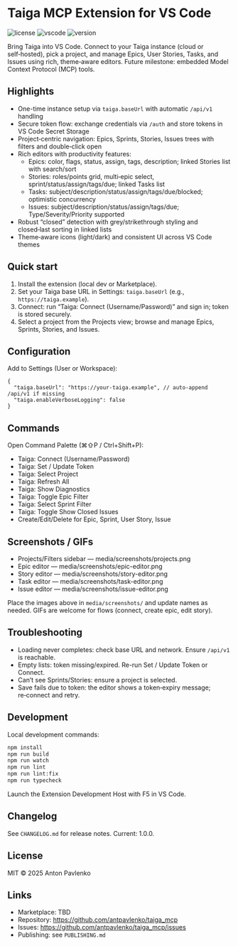 # Taiga MCP Extension for VS Code

![license](https://img.shields.io/badge/license-MIT-green)
![vscode](https://img.shields.io/badge/VS%20Code-%E2%89%A51.90-1f6feb)
![version](https://img.shields.io/badge/version-1.0.0-blue)

Bring Taiga into VS Code. Connect to your Taiga instance (cloud or self‑hosted), pick a project, and manage Epics, User Stories, Tasks, and Issues using rich, theme‑aware editors. Future milestone: embedded Model Context Protocol (MCP) tools.

## Highlights
- One-time instance setup via `taiga.baseUrl` with automatic `/api/v1` handling
- Secure token flow: exchange credentials via `/auth` and store tokens in VS Code Secret Storage
- Project‑centric navigation: Epics, Sprints, Stories, Issues trees with filters and double‑click open
- Rich editors with productivity features:
  - Epics: color, flags, status, assign, tags, description; linked Stories list with search/sort
  - Stories: roles/points grid, multi‑epic select, sprint/status/assign/tags/due; linked Tasks list
  - Tasks: subject/description/status/assign/tags/due/blocked; optimistic concurrency
  - Issues: subject/description/status/assign/tags/due; Type/Severity/Priority supported
- Robust “closed” detection with grey/strikethrough styling and closed‑last sorting in linked lists
- Theme‑aware icons (light/dark) and consistent UI across VS Code themes

## Quick start
1) Install the extension (local dev or Marketplace).
2) Set your Taiga base URL in Settings: `taiga.baseUrl` (e.g., `https://taiga.example`).
3) Connect: run “Taiga: Connect (Username/Password)” and sign in; token is stored securely.
4) Select a project from the Projects view; browse and manage Epics, Sprints, Stories, and Issues.

## Configuration
Add to Settings (User or Workspace):

```jsonc
{
  "taiga.baseUrl": "https://your-taiga.example", // auto-append /api/v1 if missing
  "taiga.enableVerboseLogging": false
}
```

## Commands
Open Command Palette (⌘⇧P / Ctrl+Shift+P):
- Taiga: Connect (Username/Password)
- Taiga: Set / Update Token
- Taiga: Select Project
- Taiga: Refresh All
- Taiga: Show Diagnostics
- Taiga: Toggle Epic Filter
- Taiga: Select Sprint Filter
- Taiga: Toggle Show Closed Issues
- Create/Edit/Delete for Epic, Sprint, User Story, Issue

## Screenshots / GIFs
- Projects/Filters sidebar — media/screenshots/projects.png
- Epic editor — media/screenshots/epic-editor.png
- Story editor — media/screenshots/story-editor.png
- Task editor — media/screenshots/task-editor.png
- Issue editor — media/screenshots/issue-editor.png

Place the images above in `media/screenshots/` and update names as needed. GIFs are welcome for flows (connect, create epic, edit story).

## Troubleshooting
- Loading never completes: check base URL and network. Ensure `/api/v1` is reachable.
- Empty lists: token missing/expired. Re-run Set / Update Token or Connect.
- Can’t see Sprints/Stories: ensure a project is selected.
- Save fails due to token: the editor shows a token‑expiry message; re‑connect and retry.

## Development
Local development commands:

```bash
npm install
npm run build
npm run watch
npm run lint
npm run lint:fix
npm run typecheck
```

Launch the Extension Development Host with F5 in VS Code.

## Changelog
See `CHANGELOG.md` for release notes. Current: 1.0.0.

## License
MIT © 2025 Anton Pavlenko

## Links
- Marketplace: TBD
- Repository: https://github.com/antpavlenko/taiga_mcp
- Issues: https://github.com/antpavlenko/taiga_mcp/issues
- Publishing: see `PUBLISHING.md`
